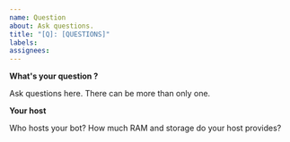 ```yaml
---
name: Question
about: Ask questions.
title: "[Q]: [QUESTIONS]"
labels:
assignees:
---
```


**What's your question ?**

Ask questions here. There can be more than only one.

**Your host**

Who hosts your bot? How much RAM and storage do your host provides?
